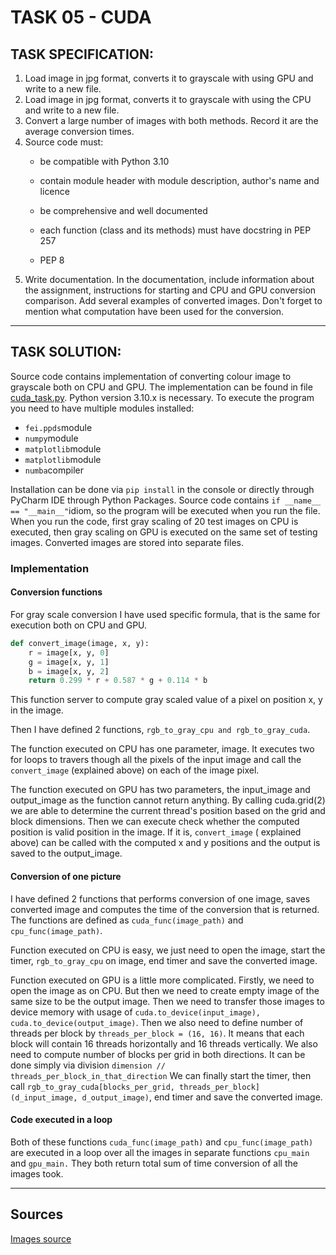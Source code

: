 # TASK 05 - CUDA

## TASK SPECIFICATION:

1. Load image in jpg format, converts it to grayscale with
   using GPU and write to a new file.
2. Load image in jpg format, converts it to grayscale with
   using the CPU and write to a new file.
3. Convert a large number of images with both methods. Record it
   are the average conversion times.
4. Source code must:
    - be compatible with Python 3.10

    - contain module header with module description, author's name and licence

    - be comprehensive and well documented

    - each function (class and its methods) must have docstring in PEP 257

    - PEP 8
5. Write documentation. In the documentation, include information about the assignment, instructions for starting and
   CPU and GPU conversion comparison. Add
   several examples of converted images. Don't forget to mention what
   computation have been used for the conversion.

-------------------

## TASK SOLUTION:

Source code contains implementation of converting colour image to grayscale both on CPU and GPU. The implementation can
be found in file [cuda_task.py](https://github.com/AlzbetaFekiacova/Fekiacova_105061_feippds/blob/05/cuda_task.py).
Python version 3.10.x is necessary.
To execute the program you need to have multiple modules installed:

- `fei.ppds`module
- `numpy`module
- `matplotlib`module
- `matplotlib`module
- `numba`compiler

Installation can be done via `pip install` in the console or directly through PyCharm IDE through Python Packages.
Source code contains `if __name__ == "__main__"`idiom, so the program will be executed when you run the file.
When you run the code, first gray scaling of 20 test images on CPU is executed, then gray scaling on GPU is executed on
the same set of testing images. Converted images are stored into separate files.

### Implementation

#### Conversion functions

For gray scale conversion I have used specific formula, that is the same for execution both on CPU and GPU.

```python
def convert_image(image, x, y):
    r = image[x, y, 0]
    g = image[x, y, 1]
    b = image[x, y, 2]
    return 0.299 * r + 0.587 * g + 0.114 * b      
```

This function server to compute gray scaled value of a pixel on position x, y in the image.

Then I have defined 2 functions, `rgb_to_gray_cpu and rgb_to_gray_cuda`.

The function executed on CPU has one parameter, image. It executes two for loops to travers though all the pixels of the
input image and call the `convert_image` (explained above) on each of the image pixel.

The function executed on GPU has two parameters, the input_image and output_image as the function cannot return
anything. By calling cuda.grid(2) we are able to determine the current thread's position based on the grid and block
dimensions.
Then we can execute check whether the computed position is valid position in the image. If it is, `convert_image` (
explained above) can be called with the computed x and y positions and the output is saved to the output_image.

#### Conversion of one picture

I have defined 2 functions that performs conversion of one image, saves converted image and computes the time of the
conversion that is returned. The functions are defined as `cuda_func(image_path)` and `cpu_func(image_path)`.

Function executed on CPU is easy, we just need to open the image, start the timer, `rgb_to_gray_cpu` on image, end timer
and save the converted image.

Function executed on GPU is a little more complicated. Firstly, we need to open the image as on CPU. But then we need to
create empty image of the same size to be the output image. Then we need to transfer those images to device memory with
usage of `cuda.to_device(input_image), cuda.to_device(output_image)`.
Then we also need to define number of threads per block by `threads_per_block = (16, 16)`. It means that each block will
contain 16 threads horizontally and 16 threads vertically.
We also need to compute number of blocks per grid in both directions. It can be done simply via
division `dimension // threads_per_block_in_that_direction`
We can finally start the timer, then
call `rgb_to_gray_cuda[blocks_per_grid, threads_per_block](d_input_image, d_output_image)`, end timer and save the
converted image.

#### Code executed in a loop

Both of these functions `cuda_func(image_path)` and `cpu_func(image_path)` are executed in a loop over all the images in
separate functions `cpu_main` and `gpu_main.` They both return total sum of time conversion of all the images
took.

-----------------------

## Sources

[Images source](https://pixabay.com/)
